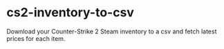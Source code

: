 # cs2-inventory-to-csv
Download your Counter-Strike 2 Steam inventory to a csv and fetch latest prices for each item.
